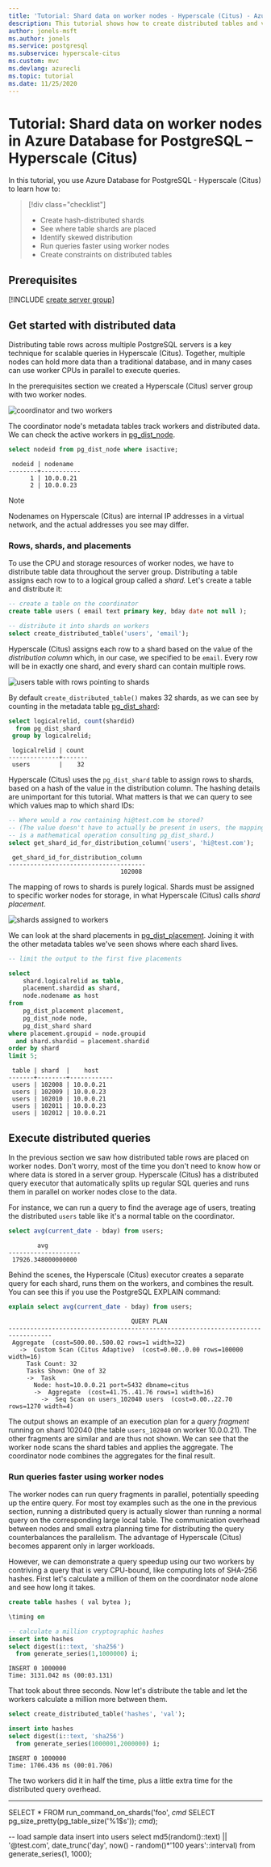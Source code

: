 ```yaml
---
title: 'Tutorial: Shard data on worker nodes - Hyperscale (Citus) - Azure Database for PostgreSQL'
description: This tutorial shows how to create distributed tables and visualize how their data is distributed with Azure Database for PostgreSQL Hyperscale (Citus).
author: jonels-msft
ms.author: jonels
ms.service: postgresql
ms.subservice: hyperscale-citus
ms.custom: mvc
ms.devlang: azurecli
ms.topic: tutorial
ms.date: 11/25/2020
---
```


# Tutorial: Shard data on worker nodes in Azure Database for PostgreSQL – Hyperscale (Citus)

In this tutorial, you use Azure Database for PostgreSQL - Hyperscale (Citus) to learn how to:

> [!div class="checklist"]
> * Create hash-distributed shards
> * See where table shards are placed
> * Identify skewed distribution
> * Run queries faster using worker nodes
> * Create constraints on distributed tables

## Prerequisites

[!INCLUDE [create server group](../../includes/azure-postgresql-hyperscale-create-db.md)]

## Get started with distributed data

Distributing table rows across multiple PostgreSQL servers is a key technique
for scalable queries in Hyperscale (Citus). Together, multiple nodes can hold
more data than a traditional database, and in many cases can use worker CPUs in
parallel to execute queries.

In the prerequisites section we created a Hyperscale (Citus) server group with
two worker nodes.

![coordinator and two workers](tutorial-hyperscale-shard/nodes.png)

The coordinator node's metadata tables track workers and distributed data. We
can check the active workers in
[pg_dist_node](reference-hyperscale-metadata.md#worker-node-table).

```sql
select nodeid from pg_dist_node where isactive;
```
```
 nodeid | nodename
--------+-----------
      1 | 10.0.0.21
      2 | 10.0.0.23
```

> [!NOTE]
> Nodenames on Hyperscale (Citus) are internal IP addresses in a virtual
> network, and the actual addresses you see may differ.

### Rows, shards, and placements

To use the CPU and storage resources of worker nodes, we have to distribute
table data throughout the server group.  Distributing a table assigns each row
to to a logical group called a *shard.* Let's create a table and distribute it:

```sql
-- create a table on the coordinator
create table users ( email text primary key, bday date not null );

-- distribute it into shards on workers
select create_distributed_table('users', 'email');
```

Hyperscale (Citus) assigns each row to a shard based on the value of the
*distribution column* which, in our case, we specified to be `email`. Every row
will be in exactly one shard, and every shard can contain multiple rows.

![users table with rows pointing to shards](tutorial-hyperscale-shard/table.png)

By default `create_distributed_table()` makes 32 shards, as we can see by
counting in the metadata table
[pg_dist_shard](reference-hyperscale-metadata.md#shard-table):

```sql
select logicalrelid, count(shardid)
  from pg_dist_shard
 group by logicalrelid;
```
```
 logicalrelid | count
--------------+-------
 users        |    32
```

Hyperscale (Citus) uses the `pg_dist_shard` table to assign rows to shards,
based on a hash of the value in the distribution column. The hashing details
are unimportant for this tutorial. What matters is that we can query to see
which values map to which shard IDs:

```sql
-- Where would a row containing hi@test.com be stored?
-- (The value doesn't have to actually be present in users, the mapping
-- is a mathematical operation consulting pg_dist_shard.)
select get_shard_id_for_distribution_column('users', 'hi@test.com');
```
```
 get_shard_id_for_distribution_column
--------------------------------------
                               102008
```

The mapping of rows to shards is purely logical. Shards must be assigned to
specific worker nodes for storage, in what Hyperscale (Citus) calls *shard
placement*.

![shards assigned to workers](tutorial-hyperscale-shard/shard-placement.png)

We can look at the shard placements in
[pg_dist_placement](reference-hyperscale-metadata.md#shard-placement-table).
Joining it with the other metadata tables we've seen shows where each shard
lives.

```sql
-- limit the output to the first five placements

select
	shard.logicalrelid as table,
	placement.shardid as shard,
	node.nodename as host
from
	pg_dist_placement placement,
	pg_dist_node node,
	pg_dist_shard shard
where placement.groupid = node.groupid
  and shard.shardid = placement.shardid
order by shard
limit 5;
```
```
 table | shard  |    host
-------+--------+------------
 users | 102008 | 10.0.0.21
 users | 102009 | 10.0.0.23
 users | 102010 | 10.0.0.21
 users | 102011 | 10.0.0.23
 users | 102012 | 10.0.0.21
```

## Execute distributed queries

In the previous section we saw how distributed table rows are placed on worker
nodes. Don't worry, most of the time you don't need to know how or where data
is stored in a server group. Hyperscale (Citus) has a distributed query
executor that automatically splits up regular SQL queries and runs them in
parallel on worker nodes close to the data.

For instance, we can run a query to find the average age of users, treating the
distributed `users` table like it's a normal table on the coordinator.

```sql
select avg(current_date - bday) from users;
```
```
        avg
--------------------
 17926.348000000000
```

Behind the scenes, the Hyperscale (Citus) executor creates a separate query for
each shard, runs them on the workers, and combines the result. You can see this
if you use the PostgreSQL EXPLAIN command:

```sql
explain select avg(current_date - bday) from users;
```
```
                                  QUERY PLAN
----------------------------------------------------------------------------------
 Aggregate  (cost=500.00..500.02 rows=1 width=32)
   ->  Custom Scan (Citus Adaptive)  (cost=0.00..0.00 rows=100000 width=16)
     Task Count: 32
     Tasks Shown: One of 32
     ->  Task
       Node: host=10.0.0.21 port=5432 dbname=citus
       ->  Aggregate  (cost=41.75..41.76 rows=1 width=16)
         ->  Seq Scan on users_102040 users  (cost=0.00..22.70 rows=1270 width=4)
```

The output shows an example of an execution plan for a *query fragment* running
on shard 102040 (the table `users_102040` on worker 10.0.0.21). The other
fragments are similar and are thus not shown. We can see that the worker node
scans the shard tables and applies the aggregate. The coordinator node combines
the aggregates for the final result.

### Run queries faster using worker nodes

The worker nodes can run query fragments in parallel, potentially speeding up
the entire query. For most toy examples such as the one in the previous
section, running a distributed query is actually slower than running a normal
query on the corresponding large local table.  The communication overhead
between nodes and small extra planning time for distributing the query
counterbalances the parallelism. The advantage of Hyperscale (Citus) becomes
apparent only in larger workloads.

However, we can demonstrate a query speedup using our two workers by contriving
a query that is very CPU-bound, like computing lots of SHA-256 hashes. First
let's calculate a million of them on the coordinator node alone and see how
long it takes.

```sql
create table hashes ( val bytea );

\timing on

-- calculate a million cryptographic hashes
insert into hashes
select digest(i::text, 'sha256')
  from generate_series(1,1000000) i;
```
```
INSERT 0 1000000
Time: 3131.042 ms (00:03.131)
```

That took about three seconds. Now let's distribute the table and let the
workers calculate a million more between them.

```sql
select create_distributed_table('hashes', 'val');

insert into hashes
select digest(i::text, 'sha256')
  from generate_series(1000001,2000000) i;
```
```
INSERT 0 1000000
Time: 1706.436 ms (00:01.706)
```

The two workers did it in half the time, plus a little extra time for the
distributed query overhead.


--------------------------------------------------------

SELECT *
FROM run_command_on_shards('foo', $cmd$
  SELECT pg_size_pretty(pg_table_size('%1$s'));
$cmd$);

-- load sample data
insert into users
select
	md5(random()::text) || '@test.com',
	date_trunc('day', now() - random()*'100 years'::interval)
from generate_series(1, 1000);
